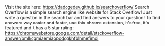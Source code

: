 Visit the site here: https://dadogedev.github.io/searchoverflow/
Search Overflow is a simple search engine like website for Stack Overflow!
Just write a question in the search bar and find answers to your question!
To find answers way easier and faster, use this chrome extension, it's free, it's featured and it has a 5 star rating: https://chromewebstore.google.com/detail/stackoverflow-answer/bmlkdgmiaemiaopodggkhfblhmefimoi
